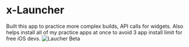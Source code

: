 # x-Launcher
Built this app to practice more complex builds, API calls for widgets.
Also helps install all of my practice apps at once to avoid 3 app install limit for free iOS devs.
![Laucher Beta](https://github.com/stackk1/x-Launcher/assets/74647121/951af335-cb9a-489c-b3f9-6116ee65f56e)
